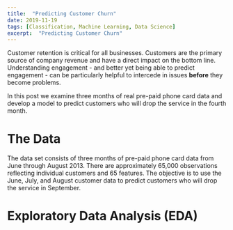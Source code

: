 ```yaml
---
title:  "Predicting Customer Churn"
date: 2019-11-19
tags: [Classification, Machine Learning, Data Science]
excerpt:  "Predicting Customer Churn"
---
```


Customer retention is critical for all businesses.  Customers are the primary source of company revenue and
have a direct impact on the bottom line. Understanding engagement - and better yet being able to predict
engagement - can be particularly helpful to intercede in issues **before** they become problems.

In this post we examine three months of real pre-paid phone card data and develop a model to predict
customers who will drop the service in the fourth month.

# The Data

The data set consists of three months of pre-paid phone card data from June through August 2013.  There
are approximately 65,000 observations reflecting individual customers and 65 features.  The objective
is to use the June, July, and August customer data to predict customers who will drop the service in
September.

# Exploratory Data Analysis (EDA)
